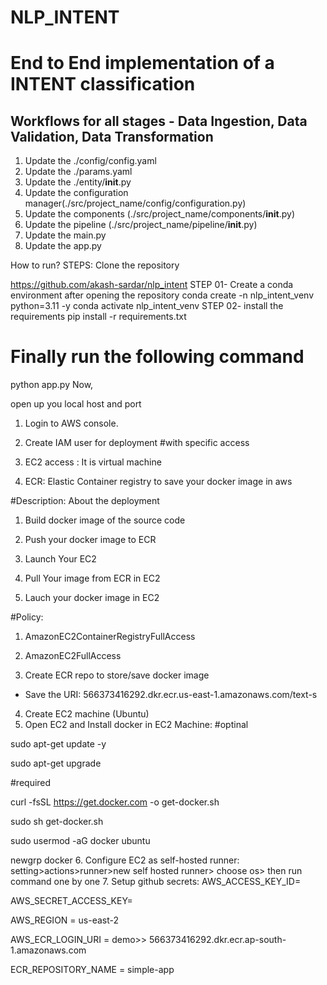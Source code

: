 # NLP_INTENT
# End to End implementation of a INTENT classification

## Workflows for all stages - Data Ingestion, Data Validation, Data Transformation
1. Update the ./config/config.yaml
2. Update the ./params.yaml
3. Update the ./entity/__init__.py
4. Update the configuration manager(./src/project_name/config/configuration.py)
5. Update the components (./src/project_name/components/__init__.py)
6. Update the pipeline (./src/project_name/pipeline/__init__.py)
7. Update the main.py
8. Update the app.py


How to run?
STEPS:
Clone the repository

https://github.com/akash-sardar/nlp_intent
STEP 01- Create a conda environment after opening the repository
conda create -n nlp_intent_venv python=3.11 -y
conda activate nlp_intent_venv
STEP 02- install the requirements
pip install -r requirements.txt
# Finally run the following command
python app.py
Now,

open up you local host and port

1. Login to AWS console.
2. Create IAM user for deployment
#with specific access

1. EC2 access : It is virtual machine

2. ECR: Elastic Container registry to save your docker image in aws


#Description: About the deployment

1. Build docker image of the source code

2. Push your docker image to ECR

3. Launch Your EC2 

4. Pull Your image from ECR in EC2

5. Lauch your docker image in EC2

#Policy:

1. AmazonEC2ContainerRegistryFullAccess

2. AmazonEC2FullAccess
3. Create ECR repo to store/save docker image
- Save the URI: 566373416292.dkr.ecr.us-east-1.amazonaws.com/text-s
4. Create EC2 machine (Ubuntu)
5. Open EC2 and Install docker in EC2 Machine:
#optinal

sudo apt-get update -y

sudo apt-get upgrade

#required

curl -fsSL https://get.docker.com -o get-docker.sh

sudo sh get-docker.sh

sudo usermod -aG docker ubuntu

newgrp docker
6. Configure EC2 as self-hosted runner:
setting>actions>runner>new self hosted runner> choose os> then run command one by one
7. Setup github secrets:
AWS_ACCESS_KEY_ID=

AWS_SECRET_ACCESS_KEY=

AWS_REGION = us-east-2

AWS_ECR_LOGIN_URI = demo>>  566373416292.dkr.ecr.ap-south-1.amazonaws.com

ECR_REPOSITORY_NAME = simple-app

